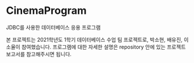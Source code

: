 # CinemaProgram
JDBC를 사용한 데이터베이스 응용 프로그램


본 프로젝트는 2021학년도 1학기 데이터베이스 수업 팀 프로젝트로, 박소현, 배유진, 이소율이 참여했습니다.
프로그램에 대한 자세한 설명은 repository 안에 있는 프로젝트 보고서를 참고해주시면 됩니다.

